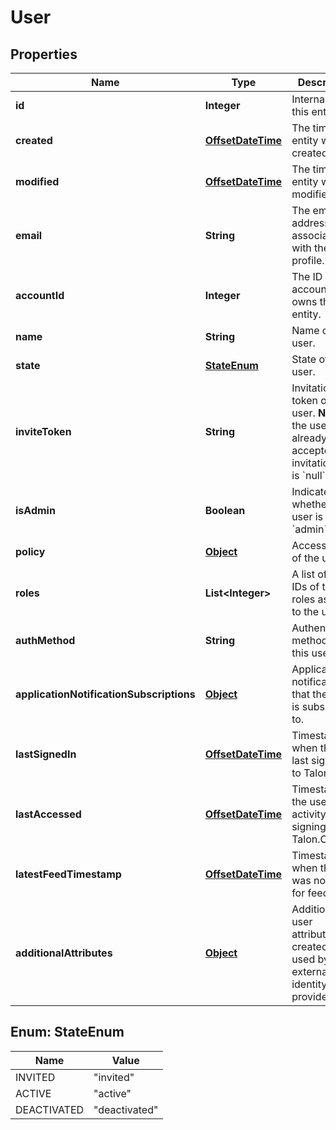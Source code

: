 

# User

## Properties

Name | Type | Description | Notes
------------ | ------------- | ------------- | -------------
**id** | **Integer** | Internal ID of this entity. | 
**created** | [**OffsetDateTime**](OffsetDateTime.md) | The time this entity was created. | 
**modified** | [**OffsetDateTime**](OffsetDateTime.md) | The time this entity was last modified. | 
**email** | **String** | The email address associated with the user profile. | 
**accountId** | **Integer** | The ID of the account that owns this entity. | 
**name** | **String** | Name of the user. | 
**state** | [**StateEnum**](#StateEnum) | State of the user. | 
**inviteToken** | **String** | Invitation token of the user.  **Note**: If the user has already accepted their invitation, this is &#x60;null&#x60;.  | 
**isAdmin** | **Boolean** | Indicates whether the user is an &#x60;admin&#x60;. |  [optional]
**policy** | [**Object**](.md) | Access level of the user. | 
**roles** | **List&lt;Integer&gt;** | A list of the IDs of the roles assigned to the user. |  [optional]
**authMethod** | **String** | Authentication method for this user. |  [optional]
**applicationNotificationSubscriptions** | [**Object**](.md) | Application notifications that the user is subscribed to. |  [optional]
**lastSignedIn** | [**OffsetDateTime**](OffsetDateTime.md) | Timestamp when the user last signed in to Talon.One. |  [optional]
**lastAccessed** | [**OffsetDateTime**](OffsetDateTime.md) | Timestamp of the user&#39;s last activity after signing in to Talon.One. |  [optional]
**latestFeedTimestamp** | [**OffsetDateTime**](OffsetDateTime.md) | Timestamp when the user was notified for feed. |  [optional]
**additionalAttributes** | [**Object**](.md) | Additional user attributes, created and used by external identity providers. |  [optional]



## Enum: StateEnum

Name | Value
---- | -----
INVITED | &quot;invited&quot;
ACTIVE | &quot;active&quot;
DEACTIVATED | &quot;deactivated&quot;



